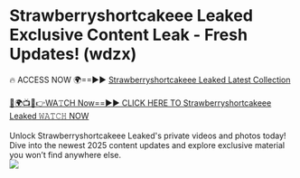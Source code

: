 # Strawberryshortcakeee Leaked Exclusive Content Leak - Fresh Updates! (wdzx)

🔥 ACCESS NOW 🌍==►► <a href="https://tinyurl.com/kvy9nzfs" rel="nofollow">Strawberryshortcakeee Leaked Latest Collection</a>
<br><br>
[🔴🌍📺📱👉WA𝚃CH Now==►► CLICK HERE TO Strawberryshortcakeee Leaked 𝚆𝙰𝚃𝙲𝙷 NOW](https://tinyurl.com/kvy9nzfs)
<br><br>
Unlock Strawberryshortcakeee Leaked's private videos and photos today! Dive into the newest 2025 content updates and explore exclusive material you won’t find anywhere else.
<br>
<a href="https://tinyurl.com/kvy9nzfs" rel="nofollow" data-target="animated-image.originalLink"><img src="https://camo.githubusercontent.com/8a4f000d20f83aca3bf7ec5f350d767afa0574a8a352519fd8cfa583a6f93a33/68747470733a2f2f692e696d6775722e636f6d2f644a486b345a712e676966" data-canonical-src="https://i.imgur.com/dJHk4Zq.gif" style="max-width: 100%; display: inline-block;" data-target="animated-image.originalImage"></a>
<br>
